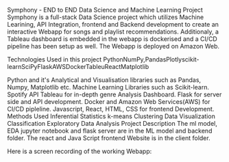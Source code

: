 Symphony - END to END Data Science and Machine Learning Project
Symphony is a full-stack Data Science project which utilizes Machine Learining, API Integration, frontend and Backend development to create an interactive Webapp for songs and playlist recommendations. Additionaly, a Tableau dashboard is embedded in the webapp is dockerised and a CI/CD pipeline has been setup as well. The Webapp is deployed on Amazon Web.

Technologies Used in this project
PythonNumPy,PandasPlotlyscikit-learnSciPyFlaskAWSDockerTableuReactMatplotlib

Python and it's Analytical and Visualisation libraries such as Pandas, Numpy, Matplotlib etc.
Machine Learning Libraries such as Scikit-learn.
Spotify API
Tableau for in-depth genre Analysis Dashboard.
Flask for server side and API development.
Docker and Amazon Web Services(AWS) for CI/CD pipleline.
Javascript, React, HTML, CSS for frontend Development.
Methods Used
Inferential Statistics
k-means Clustering
Data Visualization
Classification
Exploratory Data Analysis
Project Description
The ml model, EDA jupyter notebook and flask server are in the ML model and backend folder. The react and Java Script frontend Website is in the client folder.

Here is a screen recording of the working Webapp:
